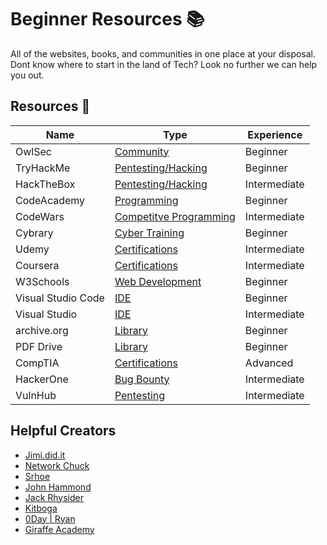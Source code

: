 
# Beginner Resources 📚

All of the websites, books, and communities in one place at your disposal. Dont know where to start in the land of Tech? Look no further we can help you out.


## Resources 🔗




| Name              | Type               | Experience   |
| ----------------- | -------------------|------------- |
| OwlSec | [Community](https://owlsec.io) | Beginner
| TryHackMe | [Pentesting/Hacking](https://www.tryhackme.com/) | Beginner
| HackTheBox | [Pentesting/Hacking](https://www.hackthebox.com) |Intermediate |
| CodeAcademy | [Programming](https://www.codeacademy.com) | Beginner
| CodeWars | [Competitve Programming](https://www.codewars.com) | Intermediate |
| Cybrary| [Cyber Training](https://www.cybrary.it/) | Beginner |
| Udemy | [Certifications](https://www.cybrary.it/) | Intermediate |
| Coursera | [Certifications](https://www.coursera.org/) | Intermediate |
| W3Schools | [Web Development](https://www.w3schools.com/) | Beginner |
| Visual Studio Code | [IDE](https://code.visualstudio.com/download) | Beginner |
| Visual Studio | [IDE](https://visualstudio.microsoft.com/vs/) | Intermediate |
| archive.org | [Library](https://archive.org/) | Beginner |
| PDF Drive | [Library](https://pdfdrive.webs.nf/) | Beginner |
| CompTIA | [Certifications](https://www.comptia.org/) | Advanced |
| HackerOne | [Bug Bounty](https://www.hackerone.com/for-hackers/how-to-start-hacking) | Intermediate 
| VulnHub | [Pentesting](https://www.vulnhub.com/) | Intermediate

## Helpful Creators
- [Jimi.did.it](https://www.youtube.com/@jimididit)
- [Network Chuck](https://www.youtube.com/@NetworkChuck)
- [Srhoe](https://www.youtube.com/@srhoe)
- [John Hammond](https://www.youtube.com/@_JohnHammond)
- [Jack Rhysider](https://www.youtube.com/@JackRhysider)
- [Kitboga](https://www.youtube.com/@KitbogaShow)
- [0Day | Ryan](https://www.instagram.com/0day/)
- [Giraffe Academy](https://www.youtube.com/channel/UCvmINlrza7JHB1zkIOuXEbw)
